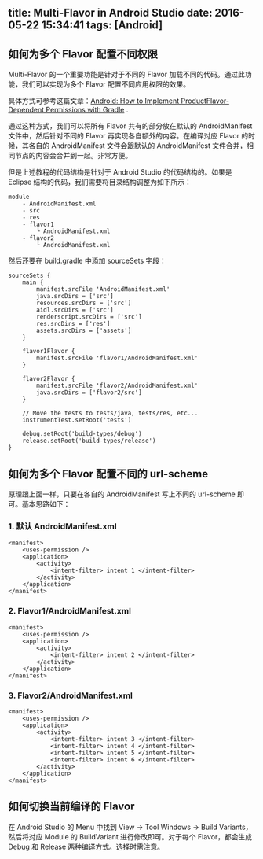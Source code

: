 title: Multi-Flavor in Android Studio
date: 2016-05-22 15:34:41
tags: [Android]
---

## 如何为多个 Flavor 配置不同权限

Multi-Flavor 的一个重要功能是针对于不同的 Flavor 加载不同的代码。通过此功能，我们可以实现为多个 Flavor 配置不同应用权限的效果。

具体方式可参考这篇文章：[Android: How to Implement ProductFlavor-Dependent Permissions with Gradle](https://futurestud.io/blog/how-to-implement-product-flavor-dependent-permissions) .

通过这种方式，我们可以将所有 Flavor 共有的部分放在默认的 AndroidManifest 文件中，然后针对不同的 Flavor 再实现各自额外的内容。在编译对应 Flavor 的时候，其各自的 AndroidManifest 文件会跟默认的 AndroidManifest 文件合并，相同节点的内容会合并到一起。非常方便。

<!-- more -->

但是上述教程的代码结构是针对于 Android Studio 的代码结构的。如果是 Eclipse 结构的代码，我们需要将目录结构调整为如下所示：

	module 
		- AndroidManifest.xml
		- src
		- res
		- flavor1
			└ AndroidManifest.xml 
		- flavor2
			└ AndroidManifest.xml

然后还要在 build.gradle 中添加 sourceSets 字段：

	sourceSets {
	    main {
	        manifest.srcFile 'AndroidManifest.xml'
	        java.srcDirs = ['src']
	        resources.srcDirs = ['src']
	        aidl.srcDirs = ['src']
	        renderscript.srcDirs = ['src']
	        res.srcDirs = ['res']
	        assets.srcDirs = ['assets']
	    }
	
	    flavor1Flavor {
	        manifest.srcFile 'flavor1/AndroidManifest.xml'
	    }
	
	    flavor2Flavor {
	        manifest.srcFile 'flavor2/AndroidManifest.xml'
	        java.srcDirs = ['flavor2/src']
	    }
	
	    // Move the tests to tests/java, tests/res, etc...
	    instrumentTest.setRoot('tests')
	
	    debug.setRoot('build-types/debug')
	    release.setRoot('build-types/release')
	}

## 如何为多个 Flavor 配置不同的 url-scheme

原理跟上面一样，只要在各自的 AndroidManifest 写上不同的 url-scheme 即可。基本思路如下：

### 1. 默认 AndroidManifest.xml

	<manifest>
		<uses-permission />
		<application>
			<activity>
				<intent-filter> intent 1 </intent-filter>
			</activity>
		</application>
	</manifest>

### 2. Flavor1/AndroidManifest.xml

	<manifest>
		<uses-permission />
		<application>
			<activity>
				<intent-filter> intent 2 </intent-filter>
			</activity>
		</application>
	</manifest>

### 3. Flavor2/AndroidManifest.xml

	<manifest>
		<uses-permission />
		<application>
			<activity>
				<intent-filter> intent 3 </intent-filter>
				<intent-filter> intent 4 </intent-filter>
				<intent-filter> intent 5 </intent-filter>
				<intent-filter> intent 6 </intent-filter>
			</activity>
		</application>
	</manifest>

## 如何切换当前编译的 Flavor

在 Android Studio 的 Menu 中找到 View -> Tool Windows -> Build Variants， 然后将对应 Module 的 BuildVariant 进行修改即可。对于每个 Flavor，都会生成 Debug 和 Release 两种编译方式。选择时需注意。